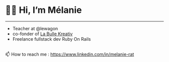 # 👋🏼 Hi, I’m Mélanie 
---
- Teacher at @lewagon
- co-fonder of [La Bulle Kreativ](https://www.labullekreativ.fr/) 
- Freelance fullstack dev Ruby On Rails

<br/>📫 How to reach me : https://www.linkedin.com/in/melanie-rat
